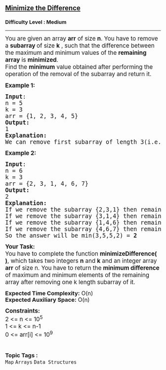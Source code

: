 <h2><a href="https://www.geeksforgeeks.org/problems/minimize-the-difference/1?timeMachineDate=2024-04-16">Minimize the Difference</a></h2><h3>Difficulty Level : Medium</h3><hr><div class="problems_problem_content__Xm_eO"><p><span style="font-size: 14pt;">You are given an array <strong>arr</strong> of size <strong>n</strong>. You have to remove a <strong>subarray </strong>of size <strong>k</strong> , such that the difference between the maximum and minimum values of the <strong>remaining array</strong> is <strong>minimized</strong>. <br>Find the <strong>minimum</strong> value obtained after performing the operation of the removal of the subarray and return it.</span></p>
<p><span style="font-size: 14pt;"><strong>Example 1:</strong></span></p>
<pre><span style="font-size: 14pt;"><strong>Input</strong>:<br>n = 5<br>k = 3<br>arr = {1, 2, 3, 4, 5}<br><strong>Output:</strong> <br>1<br><strong>Explanation:</strong> <br>We can remove first subarray of length 3(i.e. {1, 2, 3}) then remaining array will be {4,5} and the difference of maximum and minimum element will be<strong> 1</strong> i.e 5 - 4 = <strong>1</strong></span></pre>
<p><span style="font-size: 14pt;"><strong>Example 2:</strong></span></p>
<pre><span style="font-size: 14pt;"><strong>Input</strong>:<br>n = 6<br>k = 3<br>arr = {2, 3, 1, 4, 6, 7}<br><strong>Output:</strong> <br>2<br><strong>Explanation:</strong><br>If we remove the subarray {2,3,1} then remaining array will be {4,6,7} and the difference  = 7-4 = 3<br>If we remove the subarray {3,1,4} then remaining array will be {2,6,7} and the difference  = 7-2 = 5<br>If we remove the subarray {1,4,6} then remaining array will be {2,3,7} and the difference  = 7-2 = 5<br>If we remove the subarray {4,6,7} then remaining array will be {2,3,1} and the difference  = 3-1 = 2<br>So the answer will be min(3,5,5,2) = <strong>2</strong></span></pre>
<p><span style="font-size: 14pt;"><strong>Your Task:&nbsp;<br></strong>You have to complete the function <strong>minimizeDifference( )</strong>, which takes two integers <strong>n</strong> and <strong>k</strong> and an integer array <strong>arr</strong> of size n. You have to return the <strong>minimum difference</strong> of maximum and minimum elements of the remaining array after removing one k length subarray of it.</span></p>
<p><span style="font-size: 14pt;"><strong style="font-size: 18px;">Expected Time Complexity:</strong><span style="font-size: 18px;">&nbsp;O(n)</span><br style="font-size: 18px;"><strong style="font-size: 18px;">Expected Auxiliary Space:</strong><span style="font-size: 18px;">&nbsp;O(n)</span></span></p>
<p><span style="font-size: 14pt;"><strong>Constraints:<br></strong>2 &lt;= n &lt;= 10<sup>5</sup><br>1 &lt;= k &lt;= n-1<br>0 &lt;= arr[i] &lt;= 10<sup>9</sup></span></p></div><br><p><span style=font-size:18px><strong>Topic Tags : </strong><br><code>Map</code>&nbsp;<code>Arrays</code>&nbsp;<code>Data Structures</code>&nbsp;
